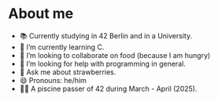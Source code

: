 # About me

- 📚 Currently studying in 42 Berlin and in a University.
- 🌱 I’m currently learning C.
- 👯 I’m looking to collaborate on food (because I am hungry)
- 🤔 I’m looking for help with programming in general.
- 💬 Ask me about strawberries.
- 😄 Pronouns: he/him
- 🏊‍♂️ A piscine passer of 42 during March - April (2025).
